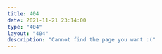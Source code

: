 ```yaml
---
title: 404
date: 2021-11-21 23:14:00
type: "404"
layout: "404"
description: "Cannot find the page you want :("
---
```

